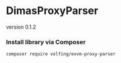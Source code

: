 # DimasProxyParser
version 0.1.2

### Install library via Composer
```
composer require volfing/exvm-proxy-parser
```